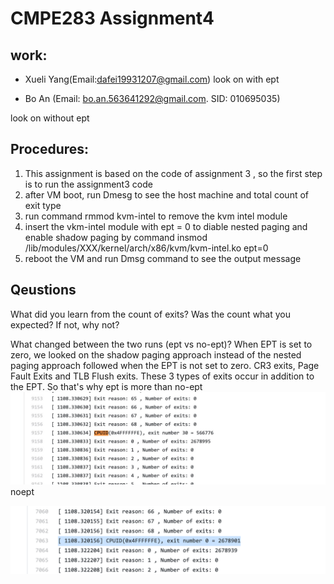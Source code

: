 # CMPE283 Assignment4

## work:
- Xueli Yang(Email:dafei19931207@gmail.com)
look on with ept

- Bo An (Email: bo.an.563641292@gmail.com. SID: 010695035)
  
 look on without ept

  
## Procedures:
  1. This assignment is based on the code of assignment 3 , so the first step is to run the assignment3 code
  2. after VM boot, run Dmesg to see the host machine and total count of exit type
  3. run command rmmod kvm-intel to remove the kvm intel module
  4. insert the vkm-intel module with ept = 0 to diable nested paging and enable shadow paging by command insmod /lib/modules/XXX/kernel/arch/x86/kvm/kvm-intel.ko ept=0
  5. reboot the VM and run Dmsg command to see the output message


## Qeustions



What did you learn from the count of exits? Was the count what you expected? If not, why not? 

What changed between the two runs (ept vs no-ept)?
When EPT is set to zero, we looked on the shadow paging approach instead of the nested paging approach followed when the EPT is not set to zero.  CR3 exits, Page Fault Exits and TLB Flush exits. These 3 types of exits occur in addition to the EPT. So that's why ept is more than no-ept
![output1](https://github.com/dafei1993/cmpe283/blob/main/assignment4/hw4Screenshot/withept1.jpg)
noept 

![output1](https://github.com/dafei1993/cmpe283/blob/main/assignment4/hw4Screenshot/noept.png)
